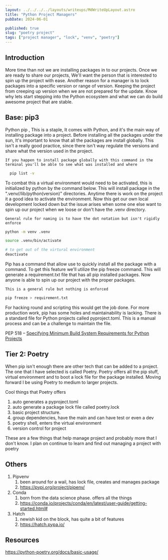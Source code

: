```yaml
---
layout: ../../../../layouts/writeups/MdWriteUpLayout.astro
title: "Python Project Managers"
pubDate: 2024-06-01

published: true
slug: "poetry project"
tags: ["project manager", "lock", "venv", "poetry"]
---
```


## Introduction

More time than not we are installing packages in to our projects. Once we are ready to share our projects, We'll want the person that is interested to spin up the project with ease. Another reason for a manager is to lock packages into a specific version or range of version. Keeping the project from creeping up version when we are not prepared for the update. Know why lets start stepping into the Python ecosystem and what we can do build awesome project that are stable.

## Base: pip3

Python pip , This is a staple, It comes with Python, and it's the main way of installing package into a project. Before installing all the packages under the sun, It's important to know that all the packages are install globally. 
This isn't a really good practice, since there isn't way regulate the versions and share what the version used in the project. 

	If you happen to install package globally with this command in the terminal you'll be able to see what was installed and where

```bash
  pip list -v  
```

To combat this a virtual environment would need to be activated, this is initialized by python by the command below. This will install package in the ".venv//lib/python(version)" directories. Anytime there is work on the project it a good idea to activate the environment. Now this get our own local development locked down but the issue arises when some one else want to spin up our project when we loose or don't have the .venv directory. 

	General rule for naming is to have the dot notation but isn't rigidly enforce
	

```bash
python -m venv .venv

source .venv/bin/activate

# to get out of the virtural environment 
deactivate

```

Pip has a command that allow use to quickly install all the package with a command. To get this feature we'll utilize the pip freeze command. This will generate a requirement.txt file that has all pip installed packages. Now anyone is able to spin up our project with the proper packages. 

	This is a general rule but nothing is enforced

```bash
pip freeze > requirement.txt
```

For hacking round and scripting this would get the job done. For more production work, pip has some holes and maintainability is lacking. There is a standard file for Python projects called pyproject.toml. This is a manual process and can be a challenge to maintain the file. 

PEP 518 – [Specifying Minimum Build System Requirements for Python Projects](https://peps.python.org/pep-0518/)


## Tier 2:  Poetry 

When pip isn't enough there are other tech that can be added to a project. The one that I have selected is called Poetry. Poetry offers all the pip stuff, virtual environment and to boot a lock file for the package installed. Moving forward I be using Poetry to medium to larger projects. 

Cool things that Poetry offers

1. auto generates a pyproject.toml
2. auto generate a package lock file called poetry.lock
3. basic project structure.
4. group dependencies, have the main and can have test or even a dev
5. poetry shell, enters the virtual environment 
6. version control for project 

These are a few things that help manage project and probably more that I don't know. I plan on continue  to learn and find out managing a project with poetry

## Others
1. Pipvenv 
	1. been around for a wail, has lock file, creates and manages package
	2. https://pypi.org/project/pipenv/
2. Conda
	1. born from the data science phase. offers all the things
	2. https://conda.io/projects/conda/en/latest/user-guide/getting-started.html#
3. Hatch
	1. newish kid on the block, has quite a bit of features
	2. https://hatch.pypa.io/


## Resources 

https://python-poetry.org/docs/basic-usage/